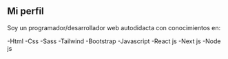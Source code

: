 ## Mi perfil

Soy un programador/desarrollador web autodidacta con conocimientos en:

-Html
-Css
-Sass
-Tailwind
-Bootstrap
-Javascript
-React js
-Next js
-Node js
